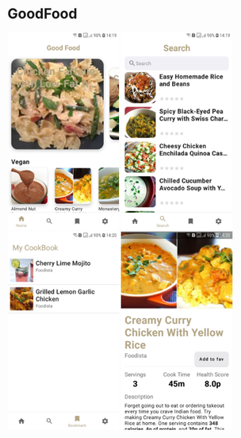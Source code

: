 # GoodFood
<img src="screenShots/Screenshot_20200604-141950_GoodFood.jpg" width="225"></img>
<img src="screenShots/Screenshot_20200604-141959_GoodFood.jpg" width="225"></img>
<img src="screenShots/Screenshot_20200604-142006_GoodFood.jpg" width="225"></img>
<img src="screenShots/Screenshot_20200604-142023_GoodFood.jpg" width="225"></img>

